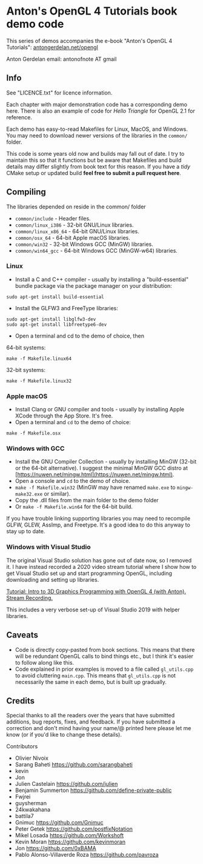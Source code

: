 # Anton's OpenGL 4 Tutorials book demo code #

This series of demos accompanies the e-book "Anton's OpenGL 4 Tutorials":
[antongerdelan.net/opengl](http://antongerdelan.net/opengl/)

Anton Gerdelan
email: antonofnote AT gmail

## Info ##

See "LICENCE.txt" for licence information.

Each chapter with major demonstration code has a corresponding demo here.
There is also an example of code for *Hello Triangle* for OpenGL 2.1 for reference.

Each demo has easy-to-read Makefiles for Linux, MacOS, and Windows.
You may need to download newer versions of the libraries in the `common/` folder.

This code is some years old now and builds may fall out of date. I try to
maintain this so that it functions but be aware that Makefiles and build details
may differ slightly from book text for this reason.
If you have a *tidy* CMake setup or updated build **feel free to submit a pull request here**.

## Compiling ##

The libraries depended on reside in the common/ folder

* `common/include` - Header files.
* `common/linux_i386` - 32-bit GNU/Linux libraries.
* `common/linux_x86_64` - 64-bit GNU/Linux libraries.
* `common/osx_64` - 64-bit Apple macOS libraries.
* `common/win32` - 32-bit Windows GCC (MinGW) libraries.
* `common/win64_gcc` - 64-bit Windows GCC (MinGW-w64) libraries.

### Linux ###

* Install a C and C++ compiler - usually by installing a "build-essential"
bundle package via the package manager on your distribution:

```
sudo apt-get install build-essential
```

* Install the GLFW3 and FreeType libraries:

```
sudo apt-get install libglfw3-dev
sudo apt-get install libfreetype6-dev
```

* Open a terminal and cd to the demo of choice, then

64-bit systems:

```
make -f Makefile.linux64
```

32-bit systems:

```
make -f Makefile.linux32
```

### Apple macOS ###

* Install Clang or GNU compiler and tools - usually by installing Apple XCode through the App Store. It's free.
* Open a terminal and `cd` to the demo of choice:

```
make -f Makefile.osx
```

### Windows with GCC ###

* Install the GNU Compiler Collection - usually by installing MinGW (32-bit or the 64-bit alternative). I suggest the minimal MinGW GCC distro at [https://nuwen.net/mingw.html](https://nuwen.net/mingw.html).
* Open a console and `cd` to the demo of choice.
* `make -f Makefile.win32` (MinGW may have renamed `make.exe` to `mingw-make32.exe` or similar).
* Copy the .dll files from the main folder to the demo folder
* Or `make -f Makefile.win64` for the 64-bit build.

If you have trouble linking supporting libraries you may need to recompile GLFW, GLEW, AssImp, and Freetype. It's a good idea to do this anyway to stay up to date.

### Windows with Visual Studio ###

The original Visual Studio solution has gone out of date now, so I removed it.
I have instead recorded a 2020 video stream tutorial where I show how to get Visual Studio set up and start programming OpenGL,
including downloading and setting up libraries.

[Tutorial: Intro to 3D Graphics Programming with OpenGL 4 (with Anton). Stream Recording.](https://youtu.be/qQJ7irgxZFQ)

This includes a very verbose set-up of Visual Studio 2019 with helper libraries.

## Caveats ##

* Code is directly copy-pasted from book sections. This means that there will be redundant OpenGL calls to bind things etc., but I think it's easier to follow along like this.
* Code explained in prior examples is moved to a file called `gl_utils.cpp` to avoid cluttering `main.cpp`. This means that `gl_utils.cpp` is not necessarily the same in each demo, but is built up gradually.

## Credits ##

Special thanks to all the readers over the years that have submitted additions,
bug reports, fixes, and feedback. If you have submitted a correction and don't
mind having your name/@ printed here please let me know (or if you'd like to change these details).

Contributors

* Olivier Nivoix
* Sarang Baheti https://github.com/sarangbaheti
* kevin
* Jon
* Julien Castelain https://github.com/julien
* Benjamin Summerton https://github.com/define-private-public
* Fwjrei
* guysherman
* 24kwakahana
* battila7
* Gnimuc https://github.com/Gnimuc
* Peter Getek https://github.com/postfixNotation
* Mikel Losada https://github.com/Workshoft
* Kevin Moran https://github.com/kevinmoran
* Jon https://github.com/0xBAMA
* Pablo Alonso-Villaverde Roza https://github.com/pavroza
